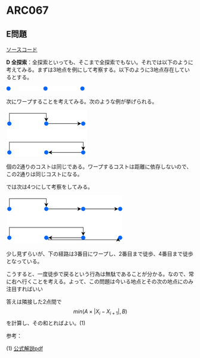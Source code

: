 # ARC067

## E問題

[ソースコード](https://atcoder.jp/contests/arc067/submissions/12690671)

**D 全探索**：全探索といっても、そこまで全探索でもない。それでは以下のように考えてみる。まずは3地点を例にして考察する。以下のように3地点存在しているとする。

![図1](../../img/ARC067_1.png)

次にワープすることを考えてみる。次のような例が挙げられる。

![図2](../../img/ARC067_2.png)

個の2通りのコストは同じである。ワープするコストは距離に依存しないので、この2通りは同じコストになる。

では次は4つにして考察をしてみる。

![図3](../../img/ARC067_3.png)

少し見ずらいが、下の経路は3番目にワープし、2番目まで徒歩、4番目まで徒歩となっている。

こうすると、一度徒歩で戻るという行為は無駄であることが分かる。なので、常に右へ行くことを考える。よって、この問題は今いる地点とその次の地点にのみ注目すればいい

答えは隣接した2点間で$$min(A \times |X_i - X_{i+1}|, B)$$を計算し、その和とればよい。(1)

参考：

(1) [公式解説pdf](https://img.atcoder.jp/arc067/editorial.pdf)